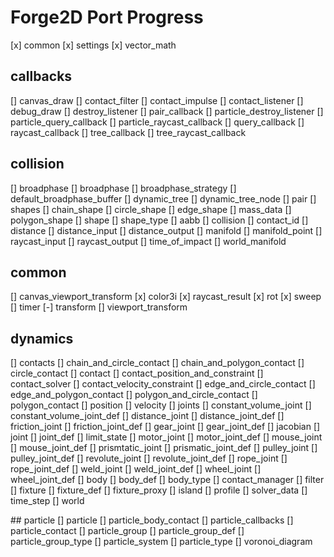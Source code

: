 # Forge2D Port Progress

[x] common
[x] settings
[x] vector_math

## callbacks
[] canvas_draw
[] contact_filter
[] contact_impulse
[] contact_listener
[] debug_draw
[] destroy_listener
[] pair_callback
[] particle_destroy_listener
[] particle_query_callback
[] particle_raycast_callback
[] query_callback
[] raycast_callback
[] tree_callback
[] tree_raycast_callback

## collision
[] broadphase
	[] broadphase
	[] broadphase_strategy
	[] default_broadphase_buffer
	[] dynamic_tree
	[] dynamic_tree_node
	[] pair
[] shapes
	[] chain_shape
	[] circle_shape
	[] edge_shape
	[] mass_data
	[] polygon_shape
	[] shape
	[] shape_type
[] aabb
[] collision
[] contact_id
[] distance
[] distance_input
[] distance_output
[] manifold
[] manifold_point
[] raycast_input
[] raycast_output
[] time_of_impact
[] world_manifold

## common
[] canvas_viewport_transform
[x] color3i
[x] raycast_result
[x] rot
[x] sweep
[] timer
[-] transform
[] viewport_transform

## dynamics
[] contacts
	[] chain_and_circle_contact
	[] chain_and_polygon_contact
	[] circle_contact
	[] contact
	[] contact_position_and_constraint
	[] contact_solver
	[] contact_velocity_constraint
	[] edge_and_circle_contact
	[] edge_and_polygon_contact
	[] polygon_and_circle_contact
	[] polygon_contact
	[] position
	[] velocity
[] joints
	[] constant_volume_joint
	[] constant_volume_joint_def
	[] distance_joint
	[] distance_joint_def
	[] friction_joint
	[] friction_joint_def
	[] gear_joint
	[] gear_joint_def
	[] jacobian
	[] joint
	[] joint_def
	[] limit_state
	[] motor_joint
	[] motor_joint_def
	[] mouse_joint
	[] mouse_joint_def
	[] prismtatic_joint
	[] prismatic_joint_def
	[] pulley_joint
	[] pulley_joint_def
	[] revolute_joint
	[] revolute_joint_def
	[] rope_joint
	[] rope_joint_def
	[] weld_joint
	[] weld_joint_def
	[] wheel_joint
	[] wheel_joint_def
[] body
[] body_def
[] body_type
[] contact_manager
[] filter
[] fixture
[] fixture_def
[] fixture_proxy
[] island
[] profile
[] solver_data
[] time_step
[] world

## particle
[] particle
[] particle_body_contact
[] particle_callbacks
[] particle_contact
[] particle_group
[] particle_group_def
[] particle_group_type
[] particle_system
[] particle_type
[] voronoi_diagram